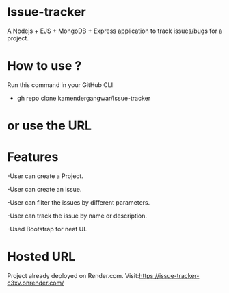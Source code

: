 # Issue-tracker


A Nodejs + EJS + MongoDB + Express application to track issues/bugs for a project.

# How to use ?

Run this command in your GitHub CLI

- gh repo clone kamendergangwar/Issue-tracker

# or use the URL



# Features

-User can create a Project.

-User can create an issue.

-User can filter the issues by different parameters.

-User can track the issue by name or description.

-Used Bootstrap for neat UI.

# Hosted URL
Project already deployed on Render.com. 
Visit:https://issue-tracker-c3xv.onrender.com/
